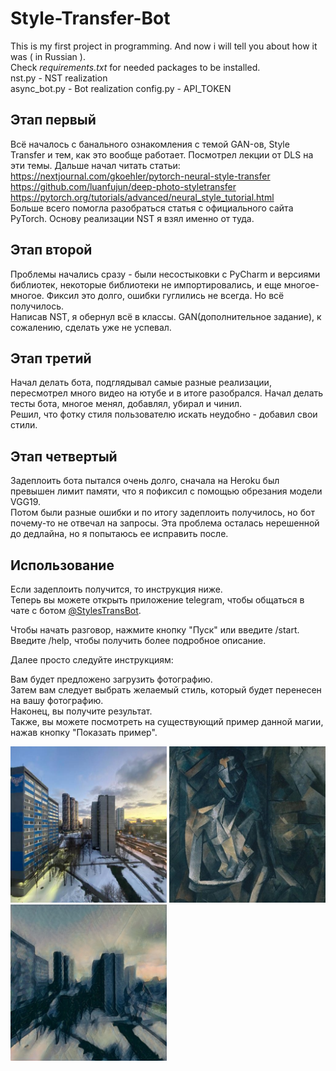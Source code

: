 # Style-Transfer-Bot
This is my first project in programming. And now i will tell you about how it was ( in Russian ).<br>
Check <i>requirements.txt</i> for needed packages to be installed. <br>
nst.py - NST realization <br>
async_bot.py - Bot realization
config.py - API_TOKEN


## Этап первый 
Всё началось с банального ознакомления с темой GAN-ов, Style Transfer и тем, как это вообще работает. Посмотрел лекции от DLS на эти темы.
Дальше начал читать статьи: <br>
	https://nextjournal.com/gkoehler/pytorch-neural-style-transfer <br>
	https://github.com/luanfujun/deep-photo-styletransfer <br>
  https://pytorch.org/tutorials/advanced/neural_style_tutorial.html <br>
Больше всего помогла разобраться статья с официального сайта PyTorch. Основу реализации NST я взял именно от туда.
## Этап второй
Проблемы начались сразу - были несостыковки с PyCharm и версиями библиотек, некоторые библиотеки не импортировались, и еще многое-многое.
Фиксил это долго, ошибки гуглились не всегда. Но всё получилось. <br>
Написав NST, я обернул всё в классы. GAN(дополнительное задание), к сожалению, сделать уже не успевал.
## Этап третий 
Начал делать бота, подглядывал самые разные реализации, пересмотрел много видео на ютубе и в итоге разобрался.
Начал делать тесты бота, многое менял, добавлял, убирал и чинил. <br> Решил, что фотку стиля пользователю искать неудобно - добавил свои стили.
## Этап четвертый 
Задеплоить бота пытался очень долго, сначала на Heroku был превышен лимит памяти, что я пофиксил с помощью обрезания модели VGG19. <br>
Потом были разные ошибки и по итогу задеплоить получилось, но бот почему-то не отвечал на запросы. Эта проблема осталась нерешенной до дедлайна, но я попытаюсь ее исправить после.
## Использование
Если задеплоить получится, то инструкция ниже. <br>
Теперь вы можете открыть приложение telegram, чтобы общаться в чате с ботом <a href='https://t.me/StylesTransBot'>@StylesTransBot</a>.<br>

Чтобы начать разговор, нажмите кнопку "Пуск" или введите /start. Введите /help, чтобы получить более подробное описание.<br>

Далее просто следуйте инструкциям: <br>

Вам будет предложено загрузить фотографию.<br>
Затем вам следует выбрать желаемый стиль, который будет перенесен на вашу фотографию. <br>
Наконец, вы получите результат.<br> Также, вы можете посмотреть на существующий пример данной магии, нажав кнопку "Показать пример".

<img src='https://github.com/triflt/Style-Transfer-Bot/blob/main/images/window.jpg' height='250' width='250'/> <img src='https://github.com/triflt/Style-Transfer-Bot/blob/main/images/pic.jpg' height='250' width='250'/>
<img src='https://github.com/triflt/Style-Transfer-Bot/blob/main/images/resulting.jpg' height='250' width='250'/>


